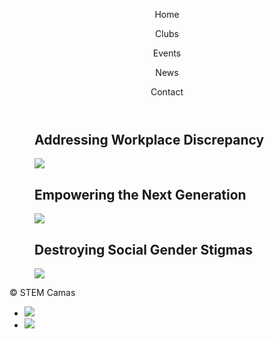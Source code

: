 <html>
<head>
  <meta charset="utf-8"/>
  <link rel="stylesheet" href="https://maxcdn.bootstrapcdn.com/bootstrap/3.3.6/css/bootstrap.min.css" integrity="sha384-1q8mTJOASx8j1Au+a5WDVnPi2lkFfwwEAa8hDDdjZlpLegxhjVME1fgjWPGmkzs7" crossorigin="anonymous">
  <link href='https://fonts.googleapis.com/css?family=Roboto:300,400,700' rel='stylesheet' type='text/css'>
  <link rel="stylesheet" type="text/css" href="main.css">
</head>
<body>
  <header class="container">
    <div class="row">
      <p class="col-sm-4">Home</p>
      <nav class="col-sm-8 text-right">
        <p>Clubs</p>
        <p>Events</p>
        <p>News</p>
        <p>Contact</p>
      </nav>
    </div>
  </header>
  <body>
  <section class="container">
    <div class="row">
      <figure class="col-sm-12">
      </figure>
    </div>
  </section>
  <section class="container">
    <div class="row">
      <figure class="col-sm-4 text-center">
      <h2>Addressing Workplace Discrepancy</h2>
          <img src="https://americanlibrariesmagazine.org/wp-content/uploads/2017/06/saujani-reshma.jpg">
      </figure>
       <figure class="col-sm-4 text-center">
         <h2>Empowering the Next Generation</h2>
           <img src="https://knightfoundation.org/media/uploads/media_images/Girls_Who_Code.jpg">
      </figure>
       <figure class="col-sm-4 text-center">
        <h2>Destroying Social Gender Stigmas</h2>
           <img src="https://3zjc852t4swp1lmezl171oga-wpengine.netdna-ssl.com/wp-content/uploads/2017/01/H1B6857-e1484172042843.jpg">
      </figure>
    </div>
  </section>
 
  <footer class="container">
    <div class="row">
      <p class="col-sm-4">&copy; STEM Camas</p>
      <ul class="col-sm-8">
        <li class="col-sm-1">  <a href="https://www.instagram.com/girlswhocode/"><img src="https://s3.amazonaws.com/codecademy-content/projects/make-a-website/lesson-4/instagram.svg"></a> </li>
        <li class="col-sm-1"> <a href="https://sites.google.com/view/camasgirlswhocode/homeabout"><img src="https://s3.amazonaws.com/codecademy-content/projects/make-a-website/lesson-4/medium.svg"></a> </li>
      </ul>
    </div>
  </footer>
  



</body>
</html>

     




